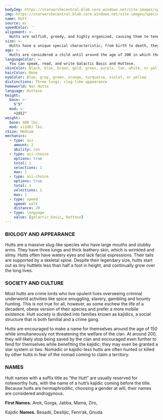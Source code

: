```yaml
---
bodyImg: https://starwars5ecentral.blob.core.windows.net/site-images/species/species_hutt.png
img: https://starwars5ecentral.blob.core.windows.net/site-images/species/species_hutt.png
name: Hutt
source: ec
speedColor: ''
alignment: >-
  Hutts are selfish, greedy, and highly organized, causing them to tend toward chaotic dark side, though there are exceptions.
size: >-
  Hutts have a unique special characteristic; from birth to death, they never stop growing. As an adolescent hutt, you typically stand between 6 and 7 feet tall and weigh at least 400 lbs. Regardless of your position in that range, your size is Medium.
age: >-
  Hutts are considered a child until around the age of 200 in which they are a full fledged adult. Hutts can live upwards of 900 years with even more ancient ones exceeding that.
languageColor: >-
  You can speak, read, and write Galactic Basic and Huttese. 
skinColor: Black, blue, brown, gold, green, purple, tan, white, or yellow
hairColor: None
eyeColor: Blue, gray, green, orange, turquoise, violet, or yellow
distinctions: Three lungs, slug-like appearance
homeworld: Nal Hutta
language: Huttese
height:
  base: >-
    5’5"
  mod: >-
    +2d12"
weight:
  base: 400 lbs.
  mod: x(2d8) lbs.
cSize: Medium
mechanics:
  - type: asi
    amount: 2
    ability: con
  - type: asi-choice
    options: true
    total: 1
    selections: 1
    max: 1
  - type: asi-choice
    options: true
    total: 1
    selections: 1
    max: 1
  - type: speed
    speed: walk
    distance: 20
  - type: language
    value: [galactic_basic, Huttese]
---
```

### BIOLOGY AND APPEARANCE
Hutts are a massive slug-like species who have large mouths and stubby arms. They have three lungs and thick leathery skin, which is wrinkled and slimy. Hutts often have watery eyes and lack facial expressions. Their tails are supported by a skeletal spine. Despite their legendary size, hutts start out as tiny huttlets less than half a foot in height, and continually grow over the long lives.

### SOCIETY AND CULTURE
Most hutts are crime lords who live opulent lives overseeing criminal underworld activities like spice smuggling, slavery, gambling and bounty hunting. This is not true for all, however, as some eschew the life of a decadent, obese version of their species and prefer a more mobile existence. Hutt society is divided into families known as kajidics, a social structure that is both familial and a crime gang.

Hutts are encouraged to make a name for themselves around the age of 150 while simultaneously not threatening the welfare of the clan. At around 200, they will likely stop being saved by the clan and encouraged even further to fend for themselves while benefiting the kajidic; they may even be granted a star system or two. Nomadic or kajidic-less hutts are often hunted or killed by other hutts in fear of the nomad coming to claim a territory.

### NAMES
Hutt names with a suffix title as “the Hutt” are usually reserved for noteworthy huts, with the name of a hutt’s kajidic coming before the title. Because hutts are hermaphroditic, choosing a gender at will, their names are considered androgynous.

__First Names.__ Arok, Gorga, Jabba, Mama, Ziro,

Kajidic __Names.__ Besadii, Desilijic, Fenn’ak, Gnuda



    